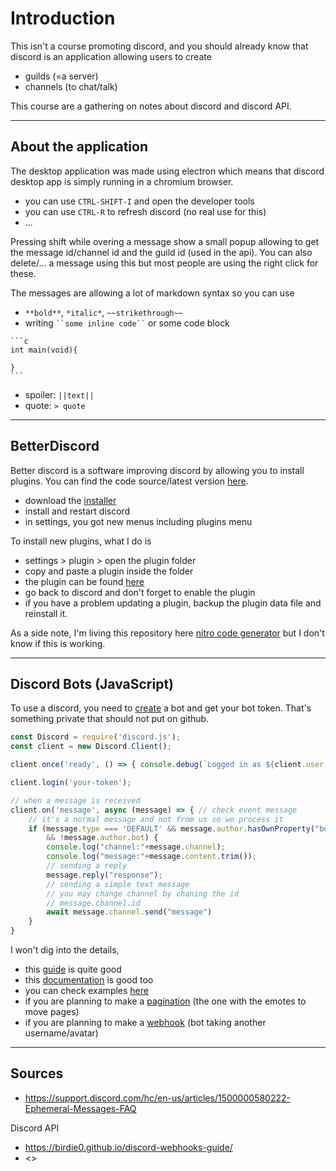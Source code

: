 # Introduction

This isn't a course promoting discord,
and you should already know that discord
is an application allowing users to create

* guilds (=a server)
* channels (to chat/talk)

This course are a gathering on notes about
discord and discord API.

<hr class="sr">

## About the application

The desktop application was made using electron
which means that discord desktop app is simply
running in a chromium browser.

* you can use ``CTRL-SHIFT-I`` and open the developer tools
* you can use ``CTRL-R`` to refresh discord (no real use for this)
* ...

Pressing shift while overing a message show a small
popup allowing to get the message id/channel id
and the guild id (used in the api). You can also
delete/... a message using this but most people
are using the right click for these.

The messages are allowing a lot of markdown syntax
so you can use

* ``**bold**``, ``*italic*``, ``~~strikethrough~~``
* writing <code>\`\`some inline code\`\`</code> or some code block

<pre class="language-ld">
<code class="language-ld"
>```c
int main(void){

}
```</code>
</pre>

* spoiler: ``||text||``
* quote: ```> quote```

<hr class="sl">

## BetterDiscord

Better discord is a software improving discord by allowing
you to install plugins. You can find
the code source/latest version [here](https://github.com/BetterDiscord/BetterDiscord/releases).

* download the [installer](https://github.com/BetterDiscord/Installer/releases/tag/v1.0.0-hotfix)
* install and restart discord
* in settings, you got new menus including plugins menu

To install new plugins, what I do is

* settings > plugin > open the plugin folder
* copy and paste a plugin inside the folder
* the plugin can be found [here](https://betterdiscord.app/plugins)
* go back to discord and don't forget to enable the plugin
* if you have a problem updating a plugin, backup
  the plugin data file and reinstall it.

As a side note, I'm living this repository here
[nitro code generator](https://github.com/logicguy1/Discord-Nitro-Generator-and-Checker)
but I don't know if this is working.

<hr class="sr">

## Discord Bots (JavaScript)

To use a discord, you need to [create](https://discord.com/developers/applications/me) a
bot and get your bot token. That's something private
that should not put on github.

```js
const Discord = require('discord.js');
const client = new Discord.Client();

client.once('ready', () => { console.debug(`Logged in as ${client.user.tag}!`) });

client.login('your-token');

// when a message is received
client.on('message', async (message) => { // check event message
    // it's a normal message and not from us so we process it
    if (message.type === 'DEFAULT' && message.author.hasOwnProperty("bot")
        && !message.author.bot) {
        console.log("channel:"+message.channel);
        console.log("message:"+message.content.trim());
        // sending a reply
        message.reply("response");
        // sending a simple text message
        // you may change channel by chaning the id
        // message.channel.id
        await message.channel.send("message")
    }
}
```

I won't dig into the details,

* this [guide](https://discordjs.guide/#before-you-begin) is quite good
* this [documentation](https://discord.js.org/#/docs/main/stable/general/welcome) is good too
* you can check examples [here](https://discord.js.org/#/docs/main/stable/examples/ping)
* if you are planning to make a [pagination](https://github.com/gazmull/discord-paginationembed#readme)
  (the one with the emotes to move pages)
* if you are planning to make a [webhook](webhook.md)
  (bot taking another username/avatar)

<hr class="sl">

## Sources

* <https://support.discord.com/hc/en-us/articles/1500000580222-Ephemeral-Messages-FAQ>

Discord API

* <https://birdie0.github.io/discord-webhooks-guide/>
* <>